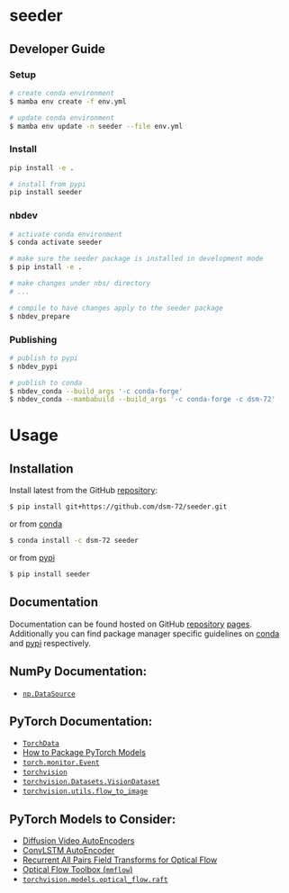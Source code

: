 # seeder

<!-- WARNING: THIS FILE WAS AUTOGENERATED! DO NOT EDIT! -->

## Developer Guide

### Setup

``` sh
# create conda environment
$ mamba env create -f env.yml

# update conda environment
$ mamba env update -n seeder --file env.yml
```

### Install

``` sh
pip install -e .

# install from pypi
pip install seeder
```

### nbdev

``` sh
# activate conda environment
$ conda activate seeder

# make sure the seeder package is installed in development mode
$ pip install -e .

# make changes under nbs/ directory
# ...

# compile to have changes apply to the seeder package
$ nbdev_prepare
```

### Publishing

``` sh
# publish to pypi
$ nbdev_pypi

# publish to conda
$ nbdev_conda --build_args '-c conda-forge'
$ nbdev_conda --mambabuild --build_args '-c conda-forge -c dsm-72'
```

# Usage

## Installation

Install latest from the GitHub
[repository](https://github.com/dsm-72/seeder):

``` sh
$ pip install git+https://github.com/dsm-72/seeder.git
```

or from [conda](https://anaconda.org/dsm-72/seeder)

``` sh
$ conda install -c dsm-72 seeder
```

or from [pypi](https://pypi.org/project/seeder/)

``` sh
$ pip install seeder
```

## Documentation

Documentation can be found hosted on GitHub
[repository](https://github.com/dsm-72/seeder)
[pages](https://dsm-72.github.io/seeder/). Additionally you can find
package manager specific guidelines on
[conda](https://anaconda.org/dsm-72/seeder) and
[pypi](https://pypi.org/project/seeder/) respectively.

## NumPy Documentation:

- [`np.DataSource`](https://numpy.org/doc/stable/reference/generated/numpy.DataSource.html)

## PyTorch Documentation:

- [`TorchData`](https://pytorch.org/data/beta/index.html)
- [How to Package PyTorch
  Models](https://pytorch.org/docs/stable/package.html)
- [`torch.monitor.Event`](https://pytorch.org/docs/stable/monitor.html#torch.monitor.Event)
- [`torchvision`](https://pytorch.org/vision/stable/index.html)
- [`torchvision.Datasets.VisionDataset`](https://pytorch.org/vision/stable/generated/torchvision.datasets.VisionDataset.html#torchvision.datasets.VisionDataset)
- [`torchvision.utils.flow_to_image`](https://pytorch.org/vision/stable/generated/torchvision.utils.flow_to_image.html)

## PyTorch Models to Consider:

- [Diffusion Video
  AutoEncoders](https://github.com/man805/Diffusion-Video-Autoencoders)
- [ConvLSTM
  AutoEncoder](https://holmdk.github.io/2020/04/02/video_prediction.html)
- [Recurrent All Pairs Field Transforms for Optical
  Flow](https://github.com/princeton-vl/RAFT/blob/master/core/raft.py)
- [Optical Flow Toolbox
  (`mmflow`)](https://github.com/open-mmlab/mmflow/blob/master/docs/en/intro.md)
- [`torchvision.models.optical_flow.raft`](https://github.com/pytorch/vision/blob/main/torchvision/models/optical_flow/raft.py)
